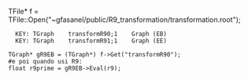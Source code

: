TFile* f = TFile::Open("~gfasanel/public/R9_transformation/transformation.root");
```
  KEY: TGraph    transformR90;1    Graph (EB)
  KEY: TGraph    transformR91;1    Graph (EE)
```
```
TGraph* gR9EB = (TGraph*) f->Get("transformR90");
#e poi quando usi R9:
float r9prime = gR9EB->Eval(r9);
```
